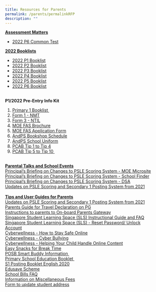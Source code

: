 ```yaml
---
title: Resources for Parents
permalink: /parents/permalinkRFP
description: ""
---
```

<p><strong><u>Assessment Matters<br /></u></strong></p>
<ul>
<li><a href="https://andersonpri.moe.edu.sg/qql/slot/u196/2022/2022%20P6%20Class%20Tests.pdf" target="_blank" rel="noopener">2022 P6 Common Test</a></li>
</ul>
<p><strong><u>2022 Booklists</u></strong><strong><u><br /></u></strong></p>
<ul>
<li><a href="https://andersonpri.moe.edu.sg/qql/slot/u196/2022/2022%20Booklist/P1_30-10-2021.pdf" target="_blank" rel="noopener">2022 P1 Booklist</a></li>
<li><a href="https://andersonpri.moe.edu.sg/qql/slot/u196/2022/2022%20Booklist/P2_02-11-2021.pdf" target="_blank" rel="noopener">2022 P2 Booklist</a></li>
<li><a href="https://andersonpri.moe.edu.sg/qql/slot/u196/2022/2022%20Booklist/P3_02-11-2021.pdf" target="_blank" rel="noopener">2022 P3 Booklist</a></li>
<li><a href="https://andersonpri.moe.edu.sg/qql/slot/u196/2022/2022%20Booklist/P4_02-11-2021.pdf" target="_blank" rel="noopener">2022 P4 Booklist</a></li>
<li><a href="https://andersonpri.moe.edu.sg/qql/slot/u196/2022/2022%20Booklist/P5_02-11-2021.pdf" target="_blank" rel="noopener">2022 P5 Booklist</a>&nbsp;</li>
<li><a href="https://andersonpri.moe.edu.sg/qql/slot/u196/2022/2022%20Booklist/P6_02-11-2021.pdf" target="_blank" rel="noopener">2022 P6 Booklist</a></li>
</ul>
<p><strong><br />P1/2022 Pre-Entry Info Kit</strong></p>
<ol>
<li><a href="https://andersonpri.moe.edu.sg/qql/slot/u196/2022/P1%202022%20Info%20Kit/1.%20P1%202022%20Booklist.pdf" target="_blank" rel="noopener">Primary 1 Booklist&nbsp;</a></li>
<li><a href="https://andersonpri.moe.edu.sg/qql/slot/u196/2022/P1%202022%20Info%20Kit/2.%20Form%201%20-%20NMT.pdf" target="_blank" rel="noopener">Form 1 - NMT</a></li>
<li><a href="https://andersonpri.moe.edu.sg/qql/slot/u196/2022/P1%202022%20Info%20Kit/3.%20Form%203%20-%20NTIL.pdf" target="_blank" rel="noopener">Form 3 - NTIL</a></li>
<li><a href="https://andersonpri.moe.edu.sg/qql/slot/u196/2022/P1%202022%20Info%20Kit/4.%20MOE%20FAS%20Brochure%202022.pdf" target="_blank" rel="noopener">MOE FAS Brochure</a></li>
<li><a href="https://andersonpri.moe.edu.sg/qql/slot/u196/2022/P1%202022%20Info%20Kit/5.%20MOE%20FAS%20Application%20Form.pdf" target="_blank" rel="noopener">MOE FAS Application Form</a></li>
<li><a href="https://andersonpri.moe.edu.sg/qql/slot/u196/2022/P1%202022%20Info%20Kit/6.%20AndPS%202021%20Bookshop%20Schedule.pdf" target="_blank" rel="noopener">AndPS Bookshop Schedule</a></li>
<li><a href="https://andersonpri.moe.edu.sg/qql/slot/u196/2022/P1%202022%20Info%20Kit/7.%20AndPS%202021%20Uniform%20Sale%20Schedule.pdf" target="_blank" rel="noopener">AndPS School Uniform</a></li>
<li><a href="https://andersonpri.moe.edu.sg/qql/slot/u196/2022/P1%202022%20Info%20Kit/8.%202021%20PCAB%20Tip%201%20-%20Tip%204.pdf" target="_blank" rel="noopener">PCAB Tip 1 to Tip 4</a></li>
<li><a href="https://andersonpri.moe.edu.sg/qql/slot/u196/2022/P1%202022%20Info%20Kit/9.%202021%20PCAB%20Tip%205%20-%20Tip%2010.pdf" target="_blank" rel="noopener">PCAB Tip 5 to Tip 10</a><a href="https://andersonpri-moe-edu-sg-admin.cwp.sg/qql/slot/u196/docs/parents/2020/ADSPS%202020%20Booklist%20P6_FDN.pdf" target="_blank" rel="noopener">&nbsp;</a></li>
</ol>
<p><strong><u><br /></u></strong><strong><u>Parental Talks and School Events</u></strong><br /><a href="https://www.moe.gov.sg/microsites/psle-fsbb/index.html" target="_blank" rel="noopener">Principal&rsquo;s Briefing on Changes to PSLE Scoring System - MOE Microsite</a>&nbsp;<br /><a href="https://www.moe.gov.sg/schoolfinder" target="_blank" rel="noopener">Principal&rsquo;s Briefing on Changes to PSLE Scoring System - School Finder</a>&nbsp;<br /><a href="https://www.moe.gov.sg/secondary/dsa" target="_blank" rel="noopener">Principal&rsquo;s Briefing on Changes to PSLE Scoring System - DSA</a>&nbsp;<br /><a href="https://andersonpri-moe-edu-sg-admin.cwp.sg/qql/slot/u196/docs/parents/2020/New%20AL%20Infographic.pdf" target="_blank" rel="noopener">Updates on PSLE Scoring and Secondary 1 Posting System from 2021</a>&nbsp;<br /><br /><strong><u>Tips and User Guides for Parents</u></strong><br /><a href="https://andersonpri.moe.edu.sg/qql/slot/u196/docs/parents/2020/New%20AL%20Infographic.pdf" target="_blank" rel="noopener">Updates on PSLE Scoring and Secondary 1 Posting System from 2021</a><br /><a href="https://andersonpri.moe.edu.sg/qql/slot/u196/docs/parents/2019/Resources%20to%20parents/Parents%20Guide%20for%20Travel%20Declaration%20on%20PG.pdf" target="_blank" rel="noopener">Parents Guide for Travel Declaration on PG</a><br /><a href="https://andersonpri.moe.edu.sg/qql/slot/u196/docs/parents/2019/Instructions%20to%20parents%20to%20On-board%20Parents%20Gateway.pdf" target="_blank" rel="noopener">Instructions to parents to On-board Parents Gateway</a><br /><a href="https://andersonpri.moe.edu.sg/qql/slot/u196/docs/letters/2018/April/Student%20Annexes%20(Instructions%20and%20FAQs%20updated%2029%20Mar).pdf" target="_blank" rel="noopener">Singapore Student Learning Space (SLS) Instructional Guide and FAQ</a><br /><a href="https://andersonpri-moe-edu-sg-admin.cwp.sg/qql/slot/u196/docs/letters/2019/Sept%202019/SLS%20Familiarisation%20Exercise%202019%20(For%20Students)%20-%20website.pdf" target="_blank" rel="noopener">Singapore Student Learning Space (SLS) - Reset Password/ Unlock Account</a><br /><a href="https://andersonpri.moe.edu.sg/qql/slot/u196/docs/letters/2017/November/Cyberwellness%20Tip%20Sheet%20for%20Parents%20T4%202017.pdf" target="_blank" rel="noopener">Cyberwellness - How to Stay Safe Online</a><br /><a href="https://andersonpri.moe.edu.sg/qql/slot/u196/General/Home%20Tabs/Announcements/Tip%20Sheet%20on%20Cyber%20Bullying.pdf" target="_blank" rel="noopener">Cyberwellness - Cyber Bullying</a><br /><a href="https://andersonpri.moe.edu.sg/qql/slot/u196/docs/letters/2018/May/3B)%202018%20T2%20Parents%20Tip%20Sheet.pdf" target="_blank" rel="noopener">Cyberwellness - Helping Your Child Handle Online Content</a><br /><a href="https://andersonpri.moe.edu.sg/general/easy-snacks-for-break-time" target="_blank" rel="noopener">Easy Snacks for Break Time</a><br /><a href="https://andersonpri.moe.edu.sg/qql/slot/u196/General/2020%20Metadata/POSB%20Smart%20Buddy.pdf" target="_blank" rel="noopener">POSB Smart Buddy Information&nbsp;</a><br /><a href="https://andersonpri.moe.edu.sg/qql/slot/u196/docs/parents/2019/primary-school-education-booklet.pdf">Primary School Education Booklet&nbsp;</a><br /><a href="https://andersonpri-moe-edu-sg-admin.cwp.sg/qql/slot/u196/docs/letters/2020/S1-Posting-Booklet-English-2020.pdf" target="_blank" rel="noopener">S1 Posting Booklet English 2020</a>&nbsp;<br /><a href="https://www.moe.gov.sg/education/edusave" target="_blank" rel="noopener">Edusave Scheme</a><br /><a href="https://andersonpri.moe.edu.sg/qql/slot/u196/General/2020%20Metadata/School%20Bill%20FAQ.pdf" target="_blank" rel="noopener">School Bills FAQ</a><br /><a href="https://andersonpri.moe.edu.sg/qql/slot/u196/docs/parents/2019/Resources%20to%20parents/Information%20on%20Miscellaneous%20Fees.pdf" target="_blank" rel="noopener">Information on Miscellaneous Fees</a><br /><a href="https://andersonpri.moe.edu.sg/qql/slot/u196/General/2020%20Metadata/Address%20Update%20Form.pdf" target="_blank" rel="noopener">Form to update student address</a></p>